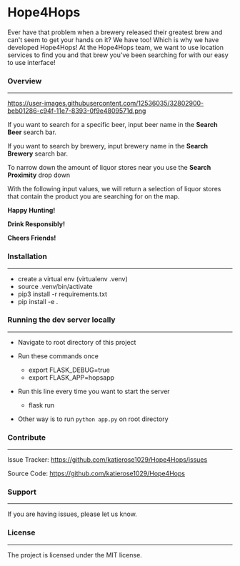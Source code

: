 # Hope4Hops

Ever have that problem when a brewery released their greatest brew and can't
seem to get your hands on it? We have too! Which is why we have developed
Hope4Hops!  At the Hope4Hops team, we want to use location services to find
you and that brew you've been searching for with our easy to use interface!

### Overview
-------

https://user-images.githubusercontent.com/12536035/32802900-beb01286-c94f-11e7-8393-0f9e4809571d.png

If you want to search for a specific beer, input beer name in the **Search Beer** search bar.

If you want to search by brewery, input brewery name in the **Search Brewery** search bar.

To narrow down the amount of liquor stores near you use the **Search Proximity** drop down

With the following input values, we will return a selection of liquor stores that contain the product you are searching for on the map.

**Happy Hunting!**

**Drink Responsibly!**

**Cheers Friends!**


### Installation
-------
* create a virtual env (virtualenv .venv)
* source .venv/bin/activate
* pip3 install -r requirements.txt
* pip install -e .

### Running the dev server locally
-------
* Navigate to root directory of this project
* Run these commands once
  * export FLASK_DEBUG=true
  * export FLASK_APP=hopsapp

* Run this line every time you want to start the server
  * flask run

* Other way is to run `python app.py` on root directory

### Contribute
-------
Issue Tracker: https://github.com/katierose1029/Hope4Hops/issues

Source Code: https://github.com/katierose1029/Hope4Hops

### Support
-------
If you are having issues, please let us know.

### License
-------
The project is licensed under the MIT license.
